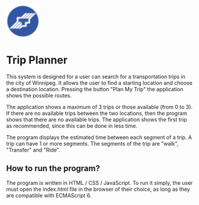 <img src="https://raw.githubusercontent.com/WillyGilbert/Trip-Planner/master/src/image/favicon.png" width="90" height="90">

# Trip Planner

This system is designed for a user can search for a transportation trips in the city of Winnipeg. It allows the user to find a starting location and choose a destination location. Pressing the button "Plan My Trip" the application shows the possible routes.

The application shows a maximum of 3 trips or those available (from 0 to 3). If there are no available trips between the two locations, then the program shows that there are no available trips. The application shows the first trip as recommended, since this can be done in less time.

The program displays the estimated time between each segment of a trip. A trip can have 1 or more segments. The segments of the trip are "walk", "Transfer" and "Ride".

## How to run the program?

The program is written in HTML / CSS / JavaScript. To run it simply, the user must open the index.html file in the browser of their choice, as long as they are compatible with ECMAScript 6.
